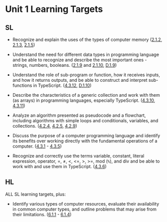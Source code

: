 # Unit 1 Learning Targets

## SL

- Recognize and explain the uses of the types of computer memory ([2.1.2](../unit0/syllabus.md#212), [2.1.3](../unit0/syllabus.md#213), [2.1.5](../unit0/syllabus.md#215))

- Understand the need for different data types in programming language and be able to recognize and describe the most important ones - strings, numbers, booleans. ([2.1.9](../unit0/syllabus.md#219) and [2.1.10](../unit0/syllabus.md#2110), [D.1.9](../unit0/syllabus.md#D19))

- Understand the role of sub-program or function, how it receives inputs, and how it returns outputs, and be able to construct and interpret sub-functions in TypeScript. ([4.3.12](../unit0/syllabus.md#4312), [D.1.10](../unit0/syllabus.md#D110))

- Describe the characteristics of a generic collection and work with them (as arrays) in programming languages, especially TypeScript. ([4.3.10](../unit0/syllabus.md#4310), [4.3.11](../unit0/syllabus.md#4311))

- Analyze an algorithm presented as pseudocode and a flowchart, including algorithms with simple loops and conditionals, variables, and collections. ([4.2.4](../unit0/syllabus.md#424), [4.2.5](../unit0/syllabus.md#425), [4.2.9](../unit0/syllabus.md#429))

- Discuss the purpose of a computer programming language and identify its benefits over working directly with the fundamental operations of a computer. ([4.3.1](../unit0/syllabus.md#431) - [4.3.5](../unit0/syllabus.md#435))

- Recognize and correctly use the terms variable, constant, literal expression, operator, =, ≠, &lt;, &lt;=, &gt;, &gt;=, mod (`%`), and div and be able to work with and use them in TypeScript. ([4.3.6](../unit0/syllabus.md#436))

## HL

ALL SL learning targets, plus:

- Identify various types of computer resources, evaluate their availability in common computer types, and outline problems that may arise from their limitations. ([6.1.1](../unit0/syllabus.md#611) - [6.1.4](../unit0/syllabus.md#614))
